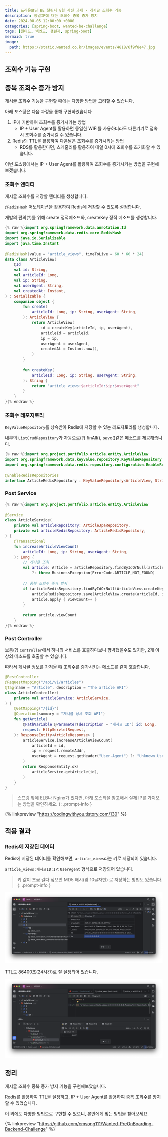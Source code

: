 ```yaml
---
title: 프리온보딩 BE 챌린지 8월 사전 과제 - 게시글 조회수 기능
description: 동일IP에 대한 조회수 중복 증가 방지 
date: 2024-08-05 12:00:00 +0000
categories: [spring-boot, wanted-be-challenge]
tags: [원티드, 백엔드, 챌린지, spring-boot]
mermaid: true
image:
  path: https://static.wanted.co.kr/images/events/4818/6f9f8e47.jpg
---
```


## 조회수 기능 구현

## 중복 조회수 증가 방지

게시글 조회수 기능을 구현할 때에는 다양한 방법을 고려할 수 있습니다.

아래 포스팅은 다음 과정을 통해 구현하였습니다

1. IP에 기반하여 조회수를 증가시키는 방법
    - IP + User Agent를 활용하면 동일한 WIFI를 사용하더라도 다른기기로 접속 시 조회수를 증가시킬 수 있습니다.
2. Redis의 TTL을 활용하여 다음날은 조회수를 증가시키는 방법
    - RDS를 활용한다면, 스케줄러를 활용하여 매일 0시에 조회수를 초기화할 수 있습니다.

이번 포스팅에서는 IP + User Agent를 활용하여 조회수를 증가시키는 방법을 구현해보겠습니다.

### 조회수 엔티티

게시글 조회수를 저장할 엔티티를 생성합니다.

`@RedisHash` 어노테이션을 활용하여 Redis에 저장할 수 있도록 설정합니다.

개발의 편의(?)를 위해 create 정적메소드와, createKey 정적 메소드를 생성합니다.

```kotlin
{% raw %}import org.springframework.data.annotation.Id
import org.springframework.data.redis.core.RedisHash
import java.io.Serializable
import java.time.Instant

@RedisHash(value = "article_views", timeToLive = 60 * 60 * 24)
data class ArticleView(
    @Id
    val id: String,
    val articleId: Long,
    val ip: String,
    val userAgent: String,
    val createdAt: Instant,
) : Serializable {
    companion object {
        fun create(
            articleId: Long, ip: String, userAgent: String,
        ): ArticleView {
            return ArticleView(
                id = createKey(articleId, ip, userAgent),
                articleId = articleId,
                ip = ip,
                userAgent = userAgent,
                createdAt = Instant.now(),
            )
        }

        fun createKey(
            articleId: Long, ip: String, userAgent: String,
        ): String {
            return "article_views:$articleId:$ip:$userAgent"
        }
    }
}{% endraw %}
```

### 조회수 레포지토리

`KeyValueRepository`를 상속받아 Redis에 저장할 수 있는 레포지토리를 생성합니다.

내부의 `ListCrudRepository`가 자동으로(?) finAll(), save()같은 메소드를 제공해줍니다.


```kotlin
{% raw %}import org.project.portfolio.article.entity.ArticleView
import org.springframework.data.keyvalue.repository.KeyValueRepository
import org.springframework.data.redis.repository.configuration.EnableRedisRepositories

@EnableRedisRepositories
interface ArticleRedisRepository : KeyValueRepository<ArticleView, String>{% endraw %}
```

### Post Service

```kotlin
{% raw %}import org.project.portfolio.article.entity.ArticleView

@Service
class ArticleService(
    private val articleRepository: ArticleJpaRepository,
    private val articleRedisRepository: ArticleRedisRepository,
) {
    @Transactional
    fun increaseArticleViewCount(
        articleId: Long, ip: String, userAgent: String,
    ): Long {
        // 게시글 조회
        val article: Article = articleRepository.findByIdOrNull(articleId)
            ?: throw BusinessException(ErrorCode.ARTICLE_NOT_FOUND)

        // 중복 조회수 증가 방지
        if (articleRedisRepository.findByIdOrNull(ArticleView.createKey(articleId, ip, userAgent)) == null) {
            articleRedisRepository.save(ArticleView.create(articleId, ip, userAgent))
            article.apply { viewCount++ }
        }

        return article.viewCount
    }
}{% endraw %}
```
### Post Controller

보통(?) `Controller`에서 하나의 서비스를 호출하다보니 깜박했을수도 있지만, 2개 이상의 메소드를 호출할 수 있습니다.

따라서 게시글 정보를 가져올 떄 조회수를 증가시키는 메소드를 같이 호출합니다.

```kotlin
@RestController
@RequestMapping("/api/v1/articles")
@Tag(name = "Article", description = "The article API")
class ArticleController(
    private val articleService: ArticleService,
) {
    @GetMapping("/{id}")
    @Operation(summary = "게시글 상세 조회 API")
    fun getArticle(
        @PathVariable @Parameter(description = "게시글 ID") id: Long,
        request: HttpServletRequest,
    ): ResponseEntity<ArticleResponse> {
        articleService.increaseArticleViewCount(
            articleId = id,
            ip = request.remoteAddr,
            userAgent = request.getHeader("User-Agent") ?: "Unknown User-Agent",
        )
        return ResponseEntity.ok(
            articleService.getArticle(id),
        )
    }
}
```

> 스프링 앞에 ELB나 Nginx가 있다면, 아래 포스티을 참고해서 실제 IP를 가져오는 방법을 확인하세요.
{: .prompt-info }

{% linkpreview "https://codingwithyou.tistory.com/130" %}

## 적용 결과

### Redis에 저장된 데이터

Redis에 저장된 데이터를 확인해보면, `article_views`라는 키로 저장되어 있습니다.

`article_views:게시글ID:IP:UserAgent` 형식으로 저장되어 있습니다.

> 키 값이 조금 길다 싶으면 MD5 해시(앞 10글자만) 로 저장하는 방법도 있습니다.
{: .prompt-info }


![Redis 캡쳐](/assets/images/2024-08-05/screenshot-01.png)

TTL도 86400초(24시간)로 잘 설정되어 있습니다.

![Redis 캡쳐](/assets/images/2024-08-05/screenshot-02.png)

## 정리

게시글 조회수 중복 증가 방지 기능을 구현해보았습니다.

Redis를 활용하여 TTL을 설정하고, IP + User Agent를 활용하여 중복 조회수를 방지할 수 있었습니다.

이 외에도 다양한 방법으로 구현할 수 있으니, 본인에게 맞는 방법을 찾아보세요.

{% linkpreview "https://github.com/cmsong111/Wanted-PreOnBoarding-Backend-Challenge" %}
